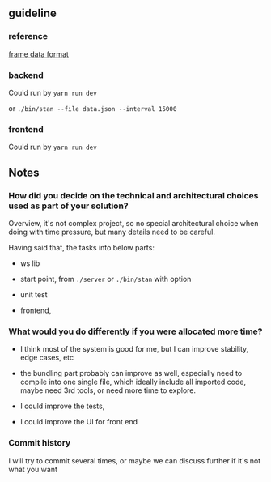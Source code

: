 ## guideline

### reference

[frame data format](https://developer.mozilla.org/en-US/docs/Web/API/WebSockets_API/Writing_WebSocket_servers#format)

### backend

Could run by `yarn run dev`

or `./bin/stan --file data.json --interval 15000`

### frontend

Could run by `yarn run dev`

## Notes

### How did you decide on the technical and architectural choices used as part of your solution?

Overview, it's not complex project, so no special architectural choice when doing with time pressure, but many details need to be careful.

Having said that, the tasks into below parts:

- ws lib

- start point, from `./server` or `./bin/stan` with option

- unit test

- frontend,

### What would you do differently if you were allocated more time?

- I think most of the system is good for me, but I can improve stability, edge cases, etc

- the bundling part probably can improve as well, especially need to compile into one single file, which ideally include all imported code, maybe need 3rd tools, or need more time to explore.

- I could improve the tests,

- I could improve the UI for front end

### Commit history

I will try to commit several times, or maybe we can discuss further if it's not what you want

